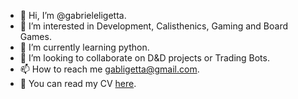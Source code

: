 - 👋 Hi, I’m @gabrieleligetta.
- 👀 I’m interested in Development, Calisthenics, Gaming and Board Games.
- 🌱 I’m currently learning python.
- 💞️ I’m looking to collaborate on D&D projects or Trading Bots.
- 📫 How to reach me gabligetta@gmail.com.
- 🦄 You can read my CV [here](gligetta.dev).

<!---
gabrieleligetta/gabrieleligetta is a ✨ special ✨ repository because its `README.md` (this file) appears on your GitHub profile.
You can click the Preview link to take a look at your changes.
--->
